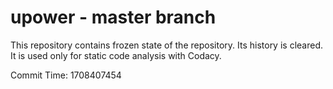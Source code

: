# upower - master branch

This repository contains frozen state of the repository.
Its history is cleared. It is used only for static code
analysis with Codacy.

Commit Time: 1708407454
